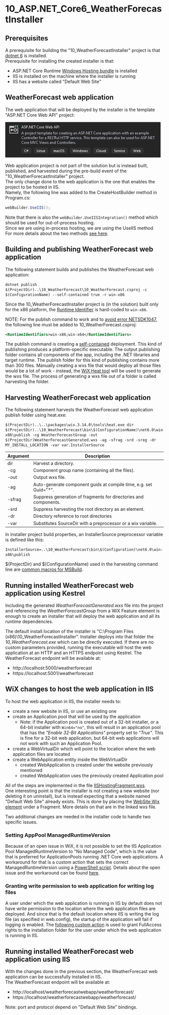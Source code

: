# 10_ASP.NET_Core6_WeatherForecastInstaller

## Prerequisites

A prerequisite for building the "10_WeatherForecastInstaller" project is that [dotnet 6](https://dotnet.microsoft.com/download/dotnet/6.0) is installed.<br/>
Prerequisite for installing the created installer is that:
- ASP.NET Core Runtime [Windows Hosting bundle](https://dotnet.microsoft.com/en-us/download/dotnet/thank-you/runtime-aspnetcore-6.0.27-windows-hosting-bundle-installer) is installed
- IIS is installed on the machine where the installer is running
- IIS has a website called "Default Web Site"

## WeatherForecast web application

The web application that will be deployed by the installer is the template "ASP.NET Core Web API" project:
<p align="left">
    <img src="../images/WeatherForecastProjectTemplate.png" alt="ASP.NET Core Web API project template" style="max-width:100%;">
</p>

Web application project is not part of the solution but is instead built, published, and harvested during the pre-build event of the "10_WeatherForecastInstaller" project.<br/>
The only change done to the web application is the one that enables the project to be hosted in IIS.<br/>
Namely, the following line was added to the CreateHostBuilder method in Program.cs:
```C#
webBuilder.UseIIS();
```
Note that there is also the `webBuilder.UseIISIntegration()` method which should be used for out-of-process hosting.<br/>
Since we are using in-process hosting, we are using the UseIIS method<br/>
For more details about the two methods [see here](https://stackoverflow.com/a/55683314/15770755).

## Building and publishing WeatherForecast web application

The following statement builds and publishes the WeatherForecast web application:
```
dotnet publish $(ProjectDir)..\10_WeatherForecast\10_WeatherForecast.csproj -c $(ConfigurationName) --self-contained true -r win-x86
```

Since the 10_WeatherForecastInstaller project is (in the solution) built only for the x86 platform, the [Runtime Identifier](https://docs.microsoft.com/en-us/dotnet/core/rid-catalog) is hard-coded to `win-x86`.

NOTE: For the publish command to work and to [avoid error NETSDK1047](https://github.com/dotnet/aspnetcore/issues/24521), the following line must be added to 10_WeatherForecast.csproj:
```xml
<RuntimeIdentifiers>win-x86;win-x64</RuntimeIdentifiers>
```

The publish command is creating a [self-contained](https://docs.microsoft.com/en-us/dotnet/core/deploying/#publish-self-contained) deployment. This kind of publishing produces a platform-specific executable. The output publishing folder contains all components of the app, including the .NET libraries and target runtime. The publish folder for this kind of publishing contains more than 300 files. Manually creating a wxs file that would deploy all those files would be a lot of work - instead, the [WiX Heat tool](https://wixtoolset.org/documentation/manual/v3/overview/heat.html) will be used to generate the wxs file. The process of generating a wxs file out of a folder is called harvesting the folder.

## Harvesting WeatherForecast web application

The following statement harvests the WeatherForecast web application publish folder using heat.exe:
```
$(ProjectDir)..\..\packages\wix.3.14.0\tools\heat.exe dir $(ProjectDir)..\10_WeatherForecast\bin\$(ConfigurationName)\net6.0\win-x86\publish -cg WeatherForecastGroup -out $(ProjectDir)WeatherForecastGenerated.wxs -ag -sfrag -srd -sreg -dr MY_INSTALL_LOCATION -var var.InstallerSource
```

| Argument | Description |
| -------- | ------------- |
| dir      | Harvest a directory. |
| -cg      | Component group name (containing all the files). |
| -out     | Output wxs file. |
| -ag      | Auto-generate component guids at compile time, e.g. set Guid="*". |
| -sfrag   | Suppress generation of fragments for directories and components. |
| -srd     | Suppress harvesting the root directory as an element. |
| -dr      | Directory reference to root directories |
| -var     | Substitutes SourceDir with a preprocessor or a wix variable. |

In installer project build properties, an InstallerSource preprocessor variable is defined like this:
```
InstallerSource=..\10_WeatherForecast\bin\$(Configuration)\net6.0\win-x86\publish
```
$(ProjectDir) and $(ConfigurationName) used in the harvesting command line are [common macros for MSBuild](https://docs.microsoft.com/en-us/cpp/build/reference/common-macros-for-build-commands-and-properties).

## Running installed WeatherForecast web application using Kestrel

Including the generated *WeatherForecastGenerated.wxs* file into the project and referencing the *WeatherForecastGroup* from a WiX Feature element is enough to create an installer that will deploy the web application and all its runtime dependencies.

The default install location of the installer is "C:\Program Files (x86)\10_WeatherForecastInstaller". Installer deploys into that folder the *10_WeatherForecast.exe* which can be directly executed. If there are no custom parameters provided, running the executable will host the web application at an HTTP and an HTTPS endpoint using Kestrel. The WeatherForecast endpoint will be available at:
- http://localhost:5000/weatherforecast
- https://localhost:5001/weatherforecast

## WiX changes to host the web application in IIS

To host the web application in IIS, the installer needs to:
- create a new website in IIS, or use an existing one
- create an Application pool that will be used by the application
  - Note: if the Application pool is created out of a 32-bit installer, or a 64-bit installer with `Win64="no"`, this will result in an application pool that has the *"Enable 32-Bit Applications"* property set to *"True"*. This is fine for a 32-bit web application, but 64-bit web applications will not work with such an Application Pool.
- create a WebVirtualDir which will point to the location where the web application files are located
- create a WebApplication entity inside the WebVirtualDir
  - created WebApplication is created under the website previously mentioned
  - created WebApplication uses the previously created Application pool

All of the steps are implemented in the file [IISHostingFragment.wxs](10_WeatherForecastInstaller/IISHostingFragment.wxs).<br/>
One interesting point is that the installer is not creating a new website (nor deleting it on uninstall), but is instead expecting that a website named "Default Web Site" already exists. This is done by placing the [WebSite Wix element](https://wixtoolset.org/documentation/manual/v3/xsd/iis/website.html) under a Fragment. More details on that are in the linked wxs file.

Two additional changes are needed in the installer code to handle two specific issues.

### Setting AppPool ManagedRuntimeVersion

Because of an open issue in WiX, it is not possible to set the IIS Application Pool ManagedRuntimeVersion to "No Managed Code", which is the value that is preferred for ApplicationPools running .NET Core web applications. A workaround for that is a custom action that sets the correct ManagedRuntimeVersion using a [PowerShell script](10_WeatherForecastInstaller/SetAppPoolManagedRuntimeVersion.ps1). Details about the open issue and the workaround can be found [here](https://github.com/wixtoolset/issues/issues/5226#issuecomment-338707545).

### Granting write permission to web application for writing log files

A user under which the web application is running in IIS by default does not have write permission to the location where the web application files are deployed. And since that is the default location where IIS is writing the log file (as specified in web.config), the startup of the application will fail if logging is enabled. The [following custom action](https://stackoverflow.com/a/58451486) is used to grant FullAccess rights to the installation folder for the user under which the web application is running in IIS.

## Running installed WeatherForecast web application using IIS

With the changes done in the previous section, the WeatherForecast web application can be successfully installed in IIS.<br/>
The WeatherForecast endpoint will be available at:
- http://localhost/weatherforecastwebapp/weatherforecast/
- https://localhost/weatherforecastwebapp/weatherforecast/

Note: port and protocol depend on "Default Web Site" bindings.